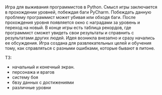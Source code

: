 Игра для выживания программистов в Python. 
Смысл игры заключается в прохождении уровней, побеждая баги PyCharm. 
Побеждать данную проблему 
программист может убивая или обходя баги. После прохождения уровня
появляется
окно с наградами за уровень и переход на новый. В конце игры есть таблица рекордов, 
где программист сможет увидеть свои результаты и справнить с результатами других людей.
Идея возникла внезапно 
и сразу начались ее обсуждения. Игра создана для развлекательных целей
и обучения тому, как справляться с разными ошибками, которые бывают в
питоне. 

ТЗ:
- начальный и конечный экран.
- персонажа и врагов
- систему боя
- бвзу данных с достижениями 
- различные уровни


